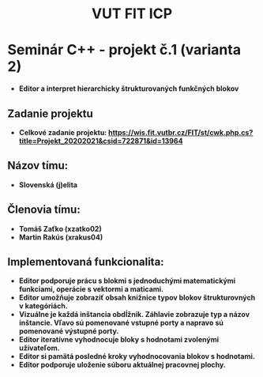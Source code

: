 <div align="center">
    <h1>VUT FIT ICP</h1>
</div>

# Seminár C++ - projekt č.1 (varianta 2)
* **Editor a interpret hierarchicky štrukturovaných funkčných blokov**

## Zadanie projektu
* **Celkové zadanie projektu: https://wis.fit.vutbr.cz/FIT/st/cwk.php.cs?title=Projekt_20202021&csid=722871&id=13964**

## Názov tímu:
* **Slovenská (j)elita**

## Členovia tímu:
* **Tomáš Zaťko (xzatko02)**
* **Martin Rakús (xrakus04)**

## Implementovaná funkcionalita:
* **Editor podporuje prácu s blokmi s jednoduchými matematickými funkciami, operácie s vektormi a maticami.**
* **Editor umožňuje zobraziť obsah knižnice typov blokov štrukturovných v kategóriách.**
* **Vizuálne je každá inštancia obdĺžnik. Záhlavie zobrazuje typ a názov inštancie. Vľavo sú pomenované vstupné porty a napravo sú pomenované výstupné porty.**
* **Editor iteratívne vyhodnocuje bloky s hodnotami zvolenými užívateľom.**
* **Editor si pamätá posledné kroky vyhodnocovania blokov s hodnotami.**
* **Editor podporuje uloženie súboru aktuálnej pracovnej plochy.**
